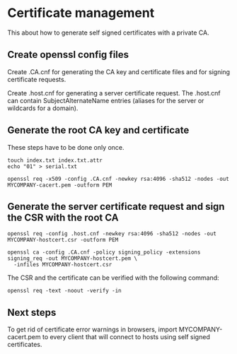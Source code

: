 # Certificate management


This about how to generate self signed certificates with a private CA.

## Create openssl config files

Create .CA.cnf for generating the CA key and certificate files and for signing certificate requests.

Create .host.cnf for generating a server certificate request. The .host.cnf can contain SubjectAlternateName entries (aliases for the server or wildcards for a domain).


## Generate the root CA key and certificate

These steps have to be done only once.
```
touch index.txt index.txt.attr
echo "01" > serial.txt

openssl req -x509 -config .CA.cnf -newkey rsa:4096 -sha512 -nodes -out MYCOMPANY-cacert.pem -outform PEM
```

## Generate the server certificate request and sign the CSR with the root CA
```
openssl req -config .host.cnf -newkey rsa:4096 -sha512 -nodes -out MYCOMPANY-hostcert.csr -outform PEM

openssl ca -config .CA.cnf -policy signing_policy -extensions signing_req -out MYCOMPANY-hostcert.pem \ 
  -infiles MYCOMPANY-hostcert.csr
```

The CSR and the certificate can be verified with the following command:
```
openssl req -text -noout -verify -in
```


## Next steps

To get rid of certificate error warnings in browsers, import MYCOMPANY-cacert.pem to every client that will connect to hosts using self signed certificates.


